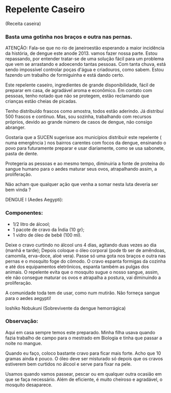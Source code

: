 # Repelente Caseiro

(Receita caseira)

### Basta uma gotinha nos braços e outra nas pernas.

ATENÇÃO: Fala-se que no rio de janeiroestão esperando a maior incidência da
história, de dengue este anode 2013. vamos fazer nossa parte.  Estou
repassando, por entender tratar-se de uma solução fácil para um problema que
vem se arrastando e adoecendo tantas pessoas.  Com tanta chuva, está sendo
impossível controlar poças d'água e criadouros, como sabem. Estou fazendo um
trabalho de formiguinha e está dando certo.

Este repelente caseiro, ingredientes de grande disponibilidade, fácil de
preparar em casa, de agradável aroma e econômico. Em contato com pessoas, tenho
notado que não se protegem, estão reclamando que crianças estão cheias de
picadas.

Tenho distribuído frascos como amostra, todos estão aderindo. Já distribuí 500
frascos e continuo. Mas, sou sozinha, trabalhando com recursos próprios, devido
ao grande número de casos de dengue, não consigo abranger.

Gostaria que a SUCEN sugerisse aos municípios distribuir este repelente ( numa
emergência ) nos bairros carentes com focos da dengue, ensinando o povo para
futuramente preparar e usar diariamente, como se usa sabonete, pasta de dente.

Protegeria as pessoas e ao mesmo tempo, diminuiria a fonte de proteína do
sangue humano para o aedes maturar seus ovos, atrapalhando assim, a
proliferação.

Não acham que qualquer ação que venha a somar nesta luta deveria ser bem vinda
?

DENGUE I (Aedes Aegypti):

### Componentes:
- 1/2 litro de álcool;
- 1 pacote de cravo da Índia (10 gr);
- 1 vidro de óleo de bebê (100 ml).

Deixe o cravo curtindo no álcool uns 4 dias, agitando duas vezes ao dia (manhã
e tarde); Depois coloque o óleo corporal (pode tb ser de amêndoas, camomila,
erva-doce, aloé vera).  Passe só uma gota nos braços e outra nas pernas e o
mosquito foge do cômodo.  O cravo espanta formigas da cozinha e até dos
equipamentos eletrônicos, espanta também as pulgas dos animais.  O repelente
evita que o mosquito sugue o nosso sangue, assim, ele não consegue maturar os
ovos e atrapalha a postura, vai diminuindo a proliferação.

A comunidade toda tem de usar, como num mutirão.
Não forneça sangue para o aedes aegypti!

Ioshiko Nobukuni (Sobrevivente da dengue hemorrágica)

### Observação:

Aqui em casa sempre temos este preparado. Minha filha usava quando fazia
trabalho de campo para o mestrado em Biologia e tinha que passar a noite no
mangue.

Quando eu faço, coloco bastante cravo para ficar mais forte. Acho que 10 gramas
ainda é pouco. O óleo deve ser misturado só depois que os cravos estiverem bem
curtidos no álcool e serve para fixar na pele.

Usamos quando vamos passear, pescar ou em qualquer outra ocasião em que se faça
necessário. Além de eficiente, é muito cheiroso e agradável, o mosquito
desaparece.



